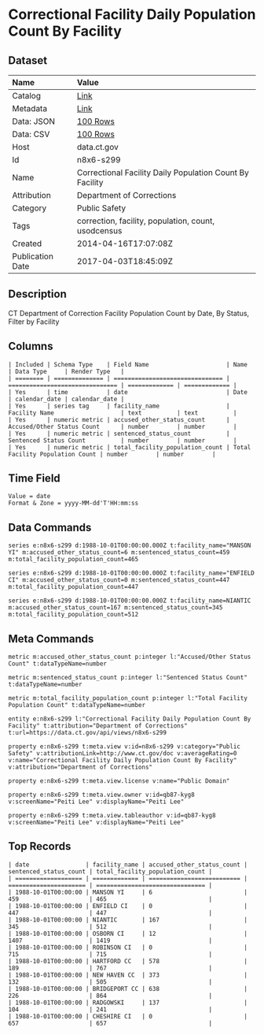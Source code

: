 # Correctional Facility Daily Population Count By Facility

## Dataset

| Name | Value |
| :--- | :---- |
| Catalog | [Link](https://catalog.data.gov/dataset/correctional-facility-daily-population-count-by-facility) |
| Metadata | [Link](https://data.ct.gov/api/views/n8x6-s299) |
| Data: JSON | [100 Rows](https://data.ct.gov/api/views/n8x6-s299/rows.json?max_rows=100) |
| Data: CSV | [100 Rows](https://data.ct.gov/api/views/n8x6-s299/rows.csv?max_rows=100) |
| Host | data.ct.gov |
| Id | n8x6-s299 |
| Name | Correctional Facility Daily Population Count By Facility |
| Attribution | Department of Corrections |
| Category | Public Safety |
| Tags | correction, facility, population, count, usodcensus |
| Created | 2014-04-16T17:07:08Z |
| Publication Date | 2017-04-03T18:45:09Z |

## Description

CT Department of Correction Facility Population Count by Date, By Status, Filter by Facility

## Columns

```ls
| Included | Schema Type    | Field Name                      | Name                            | Data Type     | Render Type   |
| ======== | ============== | =============================== | =============================== | ============= | ============= |
| Yes      | time           | date                            | Date                            | calendar_date | calendar_date |
| Yes      | series tag     | facility_name                   | Facility Name                   | text          | text          |
| Yes      | numeric metric | accused_other_status_count      | Accused/Other Status Count      | number        | number        |
| Yes      | numeric metric | sentenced_status_count          | Sentenced Status Count          | number        | number        |
| Yes      | numeric metric | total_facility_population_count | Total Facility Population Count | number        | number        |
```

## Time Field

```ls
Value = date
Format & Zone = yyyy-MM-dd'T'HH:mm:ss
```

## Data Commands

```ls
series e:n8x6-s299 d:1988-10-01T00:00:00.000Z t:facility_name="MANSON YI" m:accused_other_status_count=6 m:sentenced_status_count=459 m:total_facility_population_count=465

series e:n8x6-s299 d:1988-10-01T00:00:00.000Z t:facility_name="ENFIELD CI" m:accused_other_status_count=0 m:sentenced_status_count=447 m:total_facility_population_count=447

series e:n8x6-s299 d:1988-10-01T00:00:00.000Z t:facility_name=NIANTIC m:accused_other_status_count=167 m:sentenced_status_count=345 m:total_facility_population_count=512
```

## Meta Commands

```ls
metric m:accused_other_status_count p:integer l:"Accused/Other Status Count" t:dataTypeName=number

metric m:sentenced_status_count p:integer l:"Sentenced Status Count" t:dataTypeName=number

metric m:total_facility_population_count p:integer l:"Total Facility Population Count" t:dataTypeName=number

entity e:n8x6-s299 l:"Correctional Facility Daily Population Count By Facility" t:attribution="Department of Corrections" t:url=https://data.ct.gov/api/views/n8x6-s299

property e:n8x6-s299 t:meta.view v:id=n8x6-s299 v:category="Public Safety" v:attributionLink=http://www.ct.gov/doc v:averageRating=0 v:name="Correctional Facility Daily Population Count By Facility" v:attribution="Department of Corrections"

property e:n8x6-s299 t:meta.view.license v:name="Public Domain"

property e:n8x6-s299 t:meta.view.owner v:id=qb87-kyg8 v:screenName="Peiti Lee" v:displayName="Peiti Lee"

property e:n8x6-s299 t:meta.view.tableauthor v:id=qb87-kyg8 v:screenName="Peiti Lee" v:displayName="Peiti Lee"
```

## Top Records

```ls
| date                | facility_name | accused_other_status_count | sentenced_status_count | total_facility_population_count | 
| =================== | ============= | ========================== | ====================== | =============================== | 
| 1988-10-01T00:00:00 | MANSON YI     | 6                          | 459                    | 465                             | 
| 1988-10-01T00:00:00 | ENFIELD CI    | 0                          | 447                    | 447                             | 
| 1988-10-01T00:00:00 | NIANTIC       | 167                        | 345                    | 512                             | 
| 1988-10-01T00:00:00 | OSBORN CI     | 12                         | 1407                   | 1419                            | 
| 1988-10-01T00:00:00 | ROBINSON CI   | 0                          | 715                    | 715                             | 
| 1988-10-01T00:00:00 | HARTFORD CC   | 578                        | 189                    | 767                             | 
| 1988-10-01T00:00:00 | NEW HAVEN CC  | 373                        | 132                    | 505                             | 
| 1988-10-01T00:00:00 | BRIDGEPORT CC | 638                        | 226                    | 864                             | 
| 1988-10-01T00:00:00 | RADGOWSKI     | 137                        | 104                    | 241                             | 
| 1988-10-01T00:00:00 | CHESHIRE CI   | 0                          | 657                    | 657                             | 
```